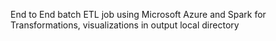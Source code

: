 End to End batch ETL job using Microsoft Azure and Spark for Transformations, visualizations in output local directory

